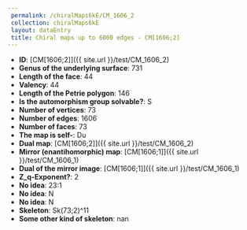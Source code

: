 ```yaml
--- 
 permalink: /chiralMaps6kE/CM_1606_2 
 collection: chiralMaps6kE
 layout: dataEntry
 title: Chiral maps up to 6000 edges - CM[1606;2]
---
```


- **ID**: [CM[1606;2]]({{ site.url }}/test/CM_1606_2)
- **Genus of the underlying surface**: 731
- **Length of the face**: 44
- **Valency**: 44
- **Length of the Petrie polygon**: 146
- **Is the automorphism group solvable?**: S
- **Number of vertices**: 73
- **Number of edges**: 1606
- **Number of faces**: 73
- **The map is self-**: Du
- **Dual map**: [CM[1606;2]]({{ site.url }}/test/CM_1606_2)
- **Mirror (enantihomorphic) map**: [CM[1606;1]]({{ site.url }}/test/CM_1606_1)
- **Dual of the mirror image**: [CM[1606;1]]({{ site.url }}/test/CM_1606_1)
- **Z_q-Exponent?**: 2
- **No idea**:  23:1
- **No idea**: N
- **No idea**: N
- **Skeleton**: Sk(73;2)^11
- **Some other kind of skeleton**: nan
